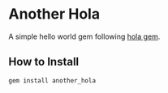 # Another Hola

A simple hello world gem following [hola gem](http://guides.rubygems.org/make-your-own-gem/).

## How to Install
```
gem install another_hola
```
